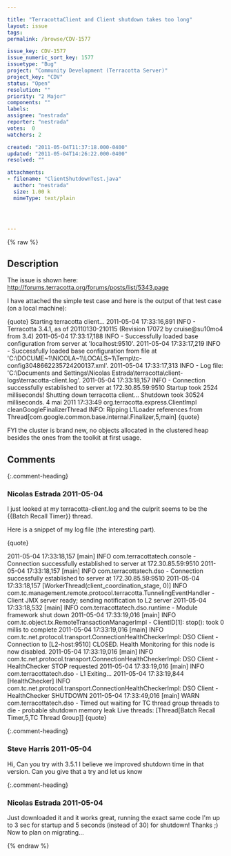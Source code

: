 ```yaml
---

title: "TerracottaClient and Client shutdown takes too long"
layout: issue
tags: 
permalink: /browse/CDV-1577

issue_key: CDV-1577
issue_numeric_sort_key: 1577
issuetype: "Bug"
project: "Community Development (Terracotta Server)"
project_key: "CDV"
status: "Open"
resolution: ""
priority: "2 Major"
components: ""
labels: 
assignee: "nestrada"
reporter: "nestrada"
votes:  0
watchers: 2

created: "2011-05-04T11:37:18.000-0400"
updated: "2011-05-04T14:26:22.000-0400"
resolved: ""

attachments:
- filename: "ClientShutdownTest.java"
  author: "nestrada"
  size: 1.00 k
  mimeType: text/plain




---
```


{% raw %}

## Description

<div markdown="1" class="description">

The issue is shown here: http://forums.terracotta.org/forums/posts/list/5343.page

I have attached the simple test case and here is the output of that test case (on a local machine):

\{quote\}
Starting terracotta client...
2011-05-04 17:33:16,891 INFO - Terracotta 3.4.1, as of 20110130-210115 (Revision 17072 by cruise@su10mo4 from 3.4)
2011-05-04 17:33:17,188 INFO - Successfully loaded base configuration from server at 'localhost:9510'.
2011-05-04 17:33:17,219 INFO - Successfully loaded base configuration from file at 'C:\DOCUME~1\NICOLA~1\LOCALS~1\Temp\tc-config3048662235724200137.xml'.
2011-05-04 17:33:17,313 INFO - Log file: 'C:\Documents and Settings\Nicolas Estrada\terracotta\client-logs\terracotta-client.log'.
2011-05-04 17:33:18,157 INFO - Connection successfully established to server at 172.30.85.59:9510
Startup took 2524 milliseconds!
Shutting down terracotta client...
Shutdown took 30524 milliseconds.
4 mai 2011 17:33:49 org.terracotta.express.ClientImpl cleanGoogleFinalizerThread
INFO: Ripping L1Loader references from Thread[com.google.common.base.internal.Finalizer,5,main]
\{quote\}

FYI the cluster is brand new, no objects allocated in the clustered heap besides the ones from the toolkit at first usage.

</div>

## Comments


{:.comment-heading}
### **Nicolas Estrada** <span class="date">2011-05-04</span>

<div markdown="1" class="comment">

I just looked at my terracotta-client.log and the culprit seems to be the \{\{Batch Recall Timer\}\} thread.

Here is a snippet of my log file (the interesting part).

\{quote\}

2011-05-04 17:33:18,157 [main] INFO com.terracottatech.console - Connection successfully established to server at 172.30.85.59:9510
2011-05-04 17:33:18,157 [main] INFO com.terracottatech.dso - Connection successfully established to server at 172.30.85.59:9510
2011-05-04 17:33:18,157 [WorkerThread(client\_coordination\_stage, 0)] INFO com.tc.management.remote.protocol.terracotta.TunnelingEventHandler - Client JMX server ready; sending notification to L2 server
2011-05-04 17:33:18,532 [main] INFO com.terracottatech.dso.runtime - Module framework shut down
2011-05-04 17:33:19,016 [main] INFO com.tc.object.tx.RemoteTransactionManagerImpl - ClientID[1]: stop(): took 0 millis to complete
2011-05-04 17:33:19,016 [main] INFO com.tc.net.protocol.transport.ConnectionHealthCheckerImpl: DSO Client - Connection to [L2-host:9510] CLOSED. Health Monitoring for this node is now disabled.
2011-05-04 17:33:19,016 [main] INFO com.tc.net.protocol.transport.ConnectionHealthCheckerImpl: DSO Client - HealthChecker STOP requested
2011-05-04 17:33:19,016 [main] INFO com.terracottatech.dso - L1 Exiting...
2011-05-04 17:33:19,844 [HealthChecker] INFO com.tc.net.protocol.transport.ConnectionHealthCheckerImpl: DSO Client - HealthChecker SHUTDOWN
2011-05-04 17:33:49,016 [main] WARN com.terracottatech.dso - Timed out waiting for TC thread group threads to die - probable shutdown memory leak
Live threads: [Thread[Batch Recall Timer,5,TC Thread Group]]
\{quote\}

</div>


{:.comment-heading}
### **Steve Harris** <span class="date">2011-05-04</span>

<div markdown="1" class="comment">

Hi, Can you try with 3.5.1 I believe we improved shutdown time in that version. Can you give that a try and let us know

</div>


{:.comment-heading}
### **Nicolas Estrada** <span class="date">2011-05-04</span>

<div markdown="1" class="comment">

Just downloaded it and it works great, running the exact same code I'm up to 3 sec for startup and 5 seconds (instead of 30) for shutdown! Thanks ;) Now to plan on migrating...

</div>



{% endraw %}
